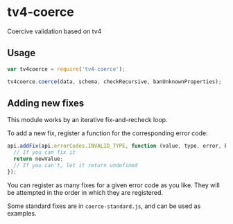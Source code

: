 tv4-coerce
==========

Coercive validation based on tv4

## Usage

```javascript
var tv4coerce = require('tv4-coerce');

tv4coerce.coerce(data, schema, checkRecursive, banUnknownProperties);
```

## Adding new fixes

This module works by an iterative fix-and-recheck loop.

To add a new fix, register a function for the corresponding error code:

```javascript
api.addFix(api.errorCodes.INVALID_TYPE, function (value, type, error, baseSchema) {
  // If you can fix it
  return newValue;
  // If you can't, let it return undefined
});
```

You can register as many fixes for a given error code as you like.  They will be attempted in the order in which they are registered.

Some standard fixes are in `coerce-standard.js`, and can be used as examples.
